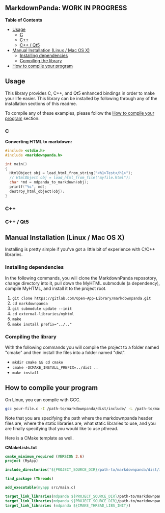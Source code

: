 MarkdownPanda: WORK IN PROGRESS
-------------------------------

**Table of Contents**

- [Usage](#usage)
  - [C](#c)
  - [C++](#c)
  - [C++ / Qt5](#c--qt5)
- [Manual Installation (Linux / Mac OS X)](#manual-installation-linux-mac-os-x)
  - [Installing dependencies](#installing-dependencies)
  - [Compiling the library](#compiling-the-library)
- [How to compile your program](#how-to-compile-your-program)

## Usage

This library provides C, C++, and Qt5 enhanced bindings in order to make your life easier. This library can be installed by following through any of the installation sections of this readme.

To compile any of these examples, please follow the [How to compile your program](#how-to-compile-your-program) section.

### C

**Converting HTML to markdown:**

```c
#include <stdio.h>
#include <markdownpanda.h>

int main()
{
  HtmlObject obj = load_html_from_string("<h1>Test</h1>");
  // HtmlObject obj = load_html_from_file("myfile.html");
  char *md = mdpanda_to_markdown(obj);
  printf("%s", md);
  destroy_html_object(obj);
}
```

### C++

### C++ / Qt5

## Manual Installation (Linux / Mac OS X)

Installing is pretty simple if you've got a little bit of experience with C/C++ libraries.

### Installing dependencies

In the following commands, you will clone the MarkdownPanda reposotory, change directory into it, pull down the MyHTML submodule (a dependency), compile MyHTML, and install it to the project root.

1. `git clone https://gitlab.com/Open-App-Library/markdownpanda.git`
2. `cd markdownpanda`
3. `git submodule update --init`
4. `cd external-libraries/myhtml`
5. `make`
6. `make install prefix="../.."`

### Compiling the library

With the following commands you will compile the project to a folder named "cmake" and then install the files into a folder named "dist".

- `mkdir cmake && cd cmake`
- `cmake -DCMAKE_INSTALL_PREFIX=../dist ..`
- `make install`


## How to compile your program

On Linux, you can compile with GCC.

```bash
gcc your-file.c -I /path-to/markdownpanda/dist/include/ -L /path-to/markdownpanda/dist/lib/ -l markdownpanda_static -l myhtml_static -pthread
```

Note that you are specifying the path where the markdownpanda header files are, where the static libraries are, what static libraries to use, and you are finally specifying that you would like to use pthread.

Here is a CMake template as well.

**CMakeLists.txt**

```cmake
cmake_minimum_required (VERSION 2.6)
project (MyApp)

include_directories("${PROJECT_SOURCE_DIR}/path-to/markdownpanda/dist/include")

find_package (Threads)

add_executable(myapp src/main.c)

target_link_libraries(mdpanda ${PROJECT_SOURCE_DIR}/path-to/markdownpanda/dist/lib/markdownpanda_static.a)
target_link_libraries(mdpanda ${PROJECT_SOURCE_DIR}/path-to/markdownpanda/dist/lib/myhtml_static.a)
target_link_libraries (mdpanda ${CMAKE_THREAD_LIBS_INIT})
```
